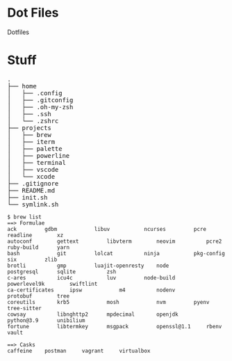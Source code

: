 # Dot Files

Dotfiles

# Stuff

<pre>
.
├── home
│   ├── .config
│   ├── .gitconfig
│   ├── .oh-my-zsh
│   ├── .ssh
│   └── .zshrc
├── projects
│   ├── brew
│   ├── iterm
│   ├── palette
│   ├── powerline
│   ├── terminal
│   ├── vscode
│   └── xcode
├── .gitignore
├── README.md
├── init.sh
└── symlink.sh
</pre>

```
$ brew list
==> Formulae
ack			gdbm			libuv			ncurses			pcre			readline		xz
autoconf		gettext			libvterm		neovim			pcre2			ruby-build		yarn
bash			git			lolcat			ninja			pkg-config		six			zlib
brotli			gmp			luajit-openresty	node			postgresql		sqlite			zsh
c-ares			icu4c			luv			node-build		powerlevel9k		swiftlint
ca-certificates		ipsw			m4			nodenv			protobuf		tree
coreutils		krb5			mosh			nvm			pyenv			tree-sitter
cowsay			libnghttp2		mpdecimal		openjdk			python@3.9		unibilium
fortune			libtermkey		msgpack			openssl@1.1		rbenv			vault

==> Casks
caffeine	postman		vagrant		virtualbox
```

